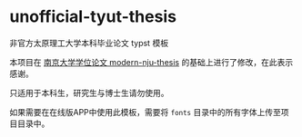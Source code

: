 # unofficial-tyut-thesis

非官方太原理工大学本科毕业论文 typst 模板

本项目在 [南京大学学位论文 modern-nju-thesis](https://github.com/nju-lug/modern-nju-thesis) 的基础上进行了修改，在此表示感谢。

只适用于本科生，研究生与博士生请勿使用。

如果需要在在线版APP中使用此模板，需要将 `fonts` 目录中的所有字体上传至项目目录中。